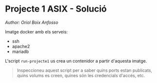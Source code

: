 # Projecte 1 ASIX - Solució

_Author: Oriol Boix Anfosso_

Imatge docker amb els serveis:

* ssh
* apache2
* mariadb

L'script ``run-projecte1`` us crea un contenidor a partir d'aquesta imatge.

> Inspeccioneu aquest script per a saber quins ports estan publicats, quins volums es creen, quines són les credencials d'accés, etc.